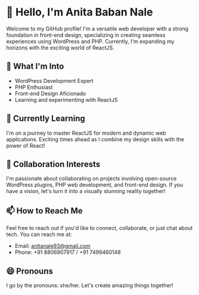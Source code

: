 # 👋 Hello, I'm Anita Baban Nale

Welcome to my GitHub profile! I'm a versatile web developer with a strong foundation in front-end design, specializing in creating seamless experiences using WordPress and PHP. Currently, I'm expanding my horizons with the exciting world of ReactJS.

## 👀 What I'm Into

- WordPress Development Expert
- PHP Enthusiast
- Front-end Design Aficionado
- Learning and experimenting with ReactJS

## 🌱 Currently Learning

I'm on a journey to master ReactJS for modern and dynamic web applications. Exciting times ahead as I combine my design skills with the power of React!

## 💞️ Collaboration Interests

I'm passionate about collaborating on projects involving open-source WordPress plugins, PHP web development, and front-end design. If you have a vision, let's turn it into a visually stunning reality together!

## 📫 How to Reach Me

Feel free to reach out if you'd like to connect, collaborate, or just chat about tech. You can reach me at:
- Email: [anitanale93@gmail.com](mailto:anitanale93@gmail.com)
- Phone: +91 8806907917 / +91 7499460148

## 😄 Pronouns

I go by the pronouns: she/her. Let's create amazing things together!
